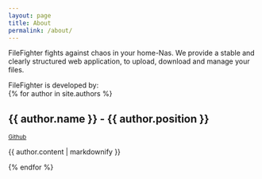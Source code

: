 ```yaml
---
layout: page
title: About
permalink: /about/
---
```


FileFighter fights against chaos in your home-Nas.
We provide a stable and clearly structured web application, to upload, download and manage your files.

FileFighter is developed by:  
{% for author in site.authors %}
  <h2>{{ author.name }} - {{ author.position }}</h2>
  <p><small><a href="{{ author.github }}">Github</a></small></p>
  <p>{{ author.content | markdownify }}</p>
{% endfor %}
